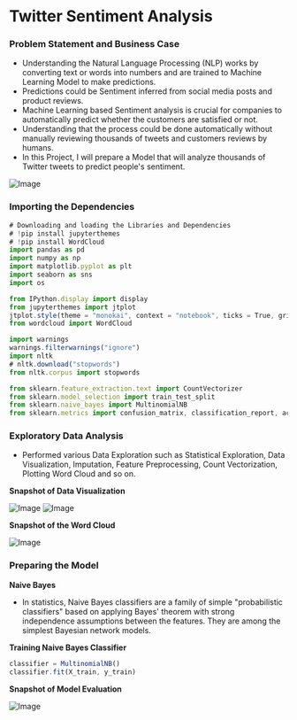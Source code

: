 # **Twitter Sentiment Analysis**

### **Problem Statement and Business Case**
  - Understanding the Natural Language Processing (NLP) works by converting text or words into numbers and are trained to Machine Learning Model to make predictions.
  - Predictions could be Sentiment inferred from social media posts and product reviews.
  - Machine Learning based Sentiment analysis is crucial for companies to automatically predict whether the customers are satisfied or not.
  - Understanding that the process could be done automatically without manually reviewing thousands of tweets and customers reviews by humans.
  - In this Project, I will prepare a Model that will analyze thousands of Twitter tweets to predict people's sentiment.
  
![Image](https://res.cloudinary.com/dge89aqpc/image/upload/v1598323284/1_ztmvin.jpg)

### **Importing the Dependencies**

```javascript
# Downloading and loading the Libraries and Dependencies
# !pip install jupyterthemes
# !pip install WordCloud
import pandas as pd
import numpy as np
import matplotlib.pyplot as plt
import seaborn as sns
import os

from IPython.display import display
from jupyterthemes import jtplot
jtplot.style(theme = "monokai", context = "notebook", ticks = True, grid = False)
from wordcloud import WordCloud

import warnings
warnings.filterwarnings("ignore")
import nltk
# nltk.download("stopwords")
from nltk.corpus import stopwords

from sklearn.feature_extraction.text import CountVectorizer
from sklearn.model_selection import train_test_split
from sklearn.naive_bayes import MultinomialNB
from sklearn.metrics import confusion_matrix, classification_report, accuracy_score
```

### **Exploratory Data Analysis**
- Performed various Data Exploration such as Statistical Exploration, Data Visualization, Imputation, Feature Preprocessing, Count Vectorization, Plotting Word Cloud and so on.

**Snapshot of Data Visualization**

![Image](https://res.cloudinary.com/dge89aqpc/image/upload/v1598323937/2_x8jtqz.png)
![Image](https://res.cloudinary.com/dge89aqpc/image/upload/v1598324017/3_wf4v2j.png)

**Snapshot of the Word Cloud**

![Image](https://res.cloudinary.com/dge89aqpc/image/upload/v1598324126/4_bzxlqr.png)

### **Preparing the Model**

**Naive Bayes**
- In statistics, Naive Bayes classifiers are a family of simple "probabilistic classifiers" based on applying Bayes' theorem with strong independence assumptions between the features. They are among the simplest Bayesian network models.

**Training Naive Bayes Classifier**

```javascript
classifier = MultinomialNB()
classifier.fit(X_train, y_train)
```

**Snapshot of Model Evaluation**

![Image](https://res.cloudinary.com/dge89aqpc/image/upload/v1598324479/5_jjmzcg.png)
